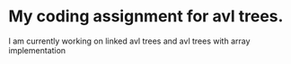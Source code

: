 # My coding assignment for avl trees.
I am currently working on linked avl trees and avl trees with array implementation 
